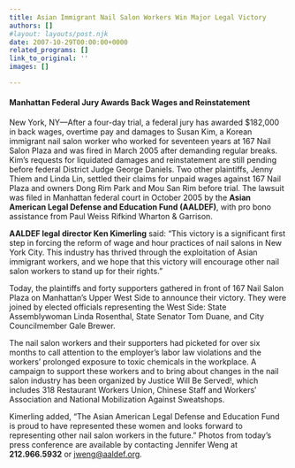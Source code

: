 ```yaml
---
title: Asian Immigrant Nail Salon Workers Win Major Legal Victory
authors: []
#layout: layouts/post.njk
date: 2007-10-29T00:00:00+0000
related_programs: []
link_to_original: ''
images: []

---
```

#### Manhattan Federal Jury Awards Back Wages and Reinstatement

New York, NY—After a four-day trial, a federal jury has awarded $182,000 in back wages, overtime pay and damages to Susan Kim, a Korean immigrant nail salon worker who worked for seventeen years at 167 Nail Salon Plaza and was fired in March 2005 after demanding regular breaks. Kim’s requests for liquidated damages and reinstatement are still pending before federal District Judge George Daniels. Two other plaintiffs, Jenny Thiem and Linda Lin, settled their claims for unpaid wages against 167 Nail Plaza and owners Dong Rim Park and Mou San Rim before trial. The lawsuit was filed in Manhattan federal court in October 2005 by the **Asian American Legal Defense and Education Fund (AALDEF)**, with pro bono assistance from Paul Weiss Rifkind Wharton & Garrison.

**AALDEF legal director Ken Kimerling** said: “This victory is a significant first step in forcing the reform of wage and hour practices of nail salons in New York City. This industry has thrived through the exploitation of Asian immigrant workers, and we hope that this victory will encourage other nail salon workers to stand up for their rights.”

Today, the plaintiffs and forty supporters gathered in front of 167 Nail Salon Plaza on Manhattan’s Upper West Side to announce their victory. They were joined by elected officials representing the West Side: State Assemblywoman Linda Rosenthal, State Senator Tom Duane, and City Councilmember Gale Brewer.

The nail salon workers and their supporters had picketed for over six months to call attention to the employer’s labor law violations and the workers’ prolonged exposure to toxic chemicals in the workplace. A campaign to support these workers and to bring about changes in the nail salon industry has been organized by Justice Will Be Served!, which includes 318 Restaurant Workers Union, Chinese Staff and Workers’ Association and National Mobilization Against Sweatshops.

Kimerling added, “The Asian American Legal Defense and Education Fund is proud to have represented these women and looks forward to representing other nail salon workers in the future.” Photos from today’s press conference are available by contacting Jennifer Weng at **212.966.5932** or [jweng@aaldef.org](mailto:jweng@aaldef.org).